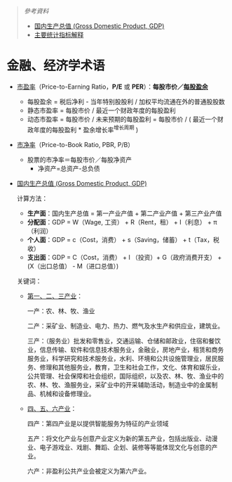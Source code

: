 > *參考資料*
>
> - [国内生产总值 (Gross Domestic Product, GDP)](https://zh.wikipedia.org/wiki/%E5%9B%BD%E5%86%85%E7%94%9F%E4%BA%A7%E6%80%BB%E5%80%BC)
> - [主要统计指标解释](http://www.stats.gov.cn/tjsj/ndsj/2016/html/zb03.htm)

# 金融、经济学术语

- [市盈率](https://zh.wikipedia.org/wiki/%E5%B8%82%E7%9B%88%E7%8E%87)（Price-to-Earning Ratio，**P/E** 或 **PER**）：**每股市价／[每股盈余](https://zh.wikipedia.org/wiki/每股盈餘)**
  
  - 每股盈余 = 税后净利 - 当年特别股股利 / 加权平均流通在外的普通股股数
  - 静态市盈率 = 每股市价 / 最近一个财政年度的每股盈利
  - 动态市盈率 = 每股市价 / 未来预期的每股盈利 = 每股市价 / ( 最近一个财政年度的每股盈利 * 盈余增长率<sup>增长周期</sup> )
- [市净率](https://wiki.mbalib.com/wiki/%E5%B8%82%E5%87%80%E7%8E%87)（Price-to-Book Ratio, PBR, P/B）
  
  - 股票的市净率＝每股市价／每股净资产
    - 净资产=总资产-总负债
  
- [国内生产总值 (Gross Domestic Product, GDP)](https://zh.wikipedia.org/wiki/%E5%9B%BD%E5%86%85%E7%94%9F%E4%BA%A7%E6%80%BB%E5%80%BC)

  计算方法：

  - **生产面**：国内生产总值 = 第一产业产值 + 第二产业产值 + 第三产业产值
  - **分配面**：GDP = W（Wage, 工资） + R（Rent，租） + I（利息） + π（利润）
  - **个人面**：GDP = c（Cost，消费） + s（Saving，储蓄） + t（Tax，税收）
  - **支出面**：GDP = C（Cost，消费） + I （投资）+ G（政府消费开支） + (X（出口总值） - M（进口总值）)

  关键词：

  - [第一、二、三产业](http://www.stats.gov.cn/tjsj/tjbz/201301/t20130114_8675.html)：

    一产：农、林、牧、渔业

    二产：采矿业、制造业、电力、热力、燃气及水生产和供应业，建筑业。

    三产：（服务业）批发和零售业，交通运输、仓储和邮政业，住宿和餐饮业，信息传输、软件和信息技术服务业，金融业，房地产业，租赁和商务服务业，科学研究和技术服务业，水利、环境和公共设施管理业，居民服务、修理和其他服务业，教育，卫生和社会工作，文化、体育和娱乐业，公共管理、社会保障和社会组织，国际组织，以及农、林、牧、渔业中的农、林、牧、渔服务业，采矿业中的开采辅助活动，制造业中的金属制品、机械和设备修理业。
    
  - [四、五、六产业](https://zh.wikipedia.org/wiki/%E4%BA%A7%E4%B8%9A)：
  
    四产：第四产业是以提供智能服务为特征的产业领域
  
    五产：将文化产业与创意产业定义为新的第五产业，包括出版业、动漫业、电子游戏业、戏剧、舞蹈、企划、装修等等能体现文化与创意的产业。
  
    六产：非盈利公共产业会被定义为第六产业。

